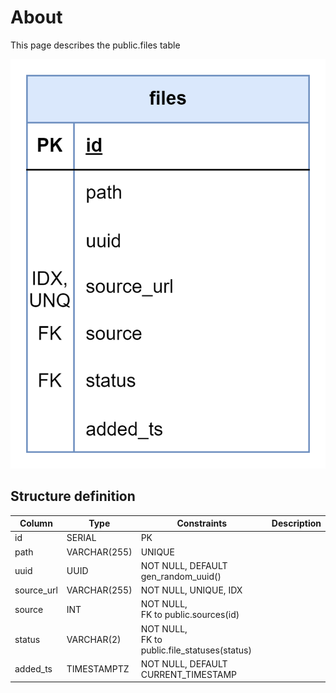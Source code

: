 # About

This page describes the public.files table

![Alt text](files.png)

## Structure definition

| Column | Type | Constraints | Description |
| - | - | - | - |
| id | SERIAL | PK |
| path | VARCHAR(255) | UNIQUE |
| uuid | UUID | NOT NULL, DEFAULT gen_random_uuid() |
| source_url | VARCHAR(255) | NOT NULL, UNIQUE, IDX |
| source | INT | NOT NULL,<br/> FK to public.sources(id) |
| status | VARCHAR(2) | NOT NULL,<br/> FK to public.file_statuses(status) |
| added_ts | TIMESTAMPTZ | NOT NULL, DEFAULT CURRENT_TIMESTAMP |
